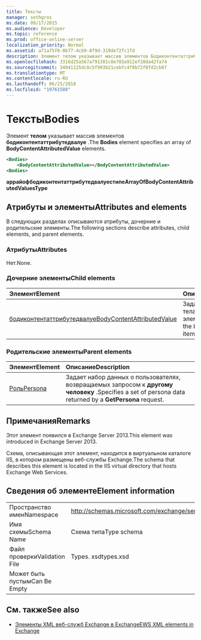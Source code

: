 ```yaml
---
title: Тексты
manager: sethgros
ms.date: 09/17/2015
ms.audience: Developer
ms.topic: reference
ms.prod: office-online-server
localization_priority: Normal
ms.assetid: a71a75f0-0b77-4cb9-8f9d-319de72fc1fd
description: Элемент телом указывает массив элементов Бодиконтентаттрибутедвалуе.
ms.openlocfilehash: 3316d25a567a791301c0e703a912ef28da42fa74
ms.sourcegitcommit: 34041125dc8c5f993b21cebfc4f8b72f0fd2cb6f
ms.translationtype: MT
ms.contentlocale: ru-RU
ms.lasthandoff: 06/25/2018
ms.locfileid: "19761580"
---
```

# <a name="bodies"></a><span data-ttu-id="9b83f-103">Тексты</span><span class="sxs-lookup"><span data-stu-id="9b83f-103">Bodies</span></span>

<span data-ttu-id="9b83f-104">Элемент **телом** указывает массив элементов **бодиконтентаттрибутедвалуе** .</span><span class="sxs-lookup"><span data-stu-id="9b83f-104">The **Bodies** element specifies an array of **BodyContentAttributedValue** elements.</span></span> 
  
```XML
<Bodies>
    <BodyContentAttributedValue></BodyContentAttributedValue>
<Bodies>
```

 <span data-ttu-id="9b83f-105">**аррайофбодиконтентаттрибутедвалуестипе**</span><span class="sxs-lookup"><span data-stu-id="9b83f-105">**ArrayOfBodyContentAttributedValuesType**</span></span>
## <a name="attributes-and-elements"></a><span data-ttu-id="9b83f-106">Атрибуты и элементы</span><span class="sxs-lookup"><span data-stu-id="9b83f-106">Attributes and elements</span></span>

<span data-ttu-id="9b83f-107">В следующих разделах описываются атрибуты, дочерние и родительские элементы.</span><span class="sxs-lookup"><span data-stu-id="9b83f-107">The following sections describe attributes, child elements, and parent elements.</span></span>
  
### <a name="attributes"></a><span data-ttu-id="9b83f-108">Атрибуты</span><span class="sxs-lookup"><span data-stu-id="9b83f-108">Attributes</span></span>

<span data-ttu-id="9b83f-109">Нет.</span><span class="sxs-lookup"><span data-stu-id="9b83f-109">None.</span></span>
  
### <a name="child-elements"></a><span data-ttu-id="9b83f-110">Дочерние элементы</span><span class="sxs-lookup"><span data-stu-id="9b83f-110">Child elements</span></span>

|<span data-ttu-id="9b83f-111">**Элемент**</span><span class="sxs-lookup"><span data-stu-id="9b83f-111">**Element**</span></span>|<span data-ttu-id="9b83f-112">**Описание**</span><span class="sxs-lookup"><span data-stu-id="9b83f-112">**Description**</span></span>|
|:-----|:-----|
|[<span data-ttu-id="9b83f-113">бодиконтентаттрибутедвалуе</span><span class="sxs-lookup"><span data-stu-id="9b83f-113">BodyContentAttributedValue</span></span>](bodycontentattributedvalue.md) <br/> |<span data-ttu-id="9b83f-114">Задает содержимое тела элемента.</span><span class="sxs-lookup"><span data-stu-id="9b83f-114">Specifies the body content of an item.</span></span>  <br/> |
   
### <a name="parent-elements"></a><span data-ttu-id="9b83f-115">Родительские элементы</span><span class="sxs-lookup"><span data-stu-id="9b83f-115">Parent elements</span></span>

|<span data-ttu-id="9b83f-116">**Элемент**</span><span class="sxs-lookup"><span data-stu-id="9b83f-116">**Element**</span></span>|<span data-ttu-id="9b83f-117">**Описание**</span><span class="sxs-lookup"><span data-stu-id="9b83f-117">**Description**</span></span>|
|:-----|:-----|
|[<span data-ttu-id="9b83f-118">Роль</span><span class="sxs-lookup"><span data-stu-id="9b83f-118">Persona</span></span>](persona.md) <br/> |<span data-ttu-id="9b83f-119">Задает набор данных о пользователях, возвращаемых запросом к **другому человеку** .</span><span class="sxs-lookup"><span data-stu-id="9b83f-119">Specifies a set of persona data returned by a **GetPersona** request.</span></span>  <br/> |
   
## <a name="remarks"></a><span data-ttu-id="9b83f-120">Примечания</span><span class="sxs-lookup"><span data-stu-id="9b83f-120">Remarks</span></span>

<span data-ttu-id="9b83f-121">Этот элемент появился в Exchange Server 2013.</span><span class="sxs-lookup"><span data-stu-id="9b83f-121">This element was introduced in Exchange Server 2013.</span></span>
  
<span data-ttu-id="9b83f-122">Схема, описывающая этот элемент, находится в виртуальном каталоге IIS, в котором размещены веб-службы Exchange.</span><span class="sxs-lookup"><span data-stu-id="9b83f-122">The schema that describes this element is located in the IIS virtual directory that hosts Exchange Web Services.</span></span>
  
## <a name="element-information"></a><span data-ttu-id="9b83f-123">Сведения об элементе</span><span class="sxs-lookup"><span data-stu-id="9b83f-123">Element information</span></span>

|||
|:-----|:-----|
|<span data-ttu-id="9b83f-124">Пространство имен</span><span class="sxs-lookup"><span data-stu-id="9b83f-124">Namespace</span></span>  <br/> |http://schemas.microsoft.com/exchange/services/2006/types  <br/> |
|<span data-ttu-id="9b83f-125">Имя схемы</span><span class="sxs-lookup"><span data-stu-id="9b83f-125">Schema Name</span></span>  <br/> |<span data-ttu-id="9b83f-126">Схема типа</span><span class="sxs-lookup"><span data-stu-id="9b83f-126">Type schema</span></span>  <br/> |
|<span data-ttu-id="9b83f-127">Файл проверки</span><span class="sxs-lookup"><span data-stu-id="9b83f-127">Validation File</span></span>  <br/> |<span data-ttu-id="9b83f-128">Types. xsd</span><span class="sxs-lookup"><span data-stu-id="9b83f-128">types.xsd</span></span>  <br/> |
|<span data-ttu-id="9b83f-129">Может быть пустым</span><span class="sxs-lookup"><span data-stu-id="9b83f-129">Can Be Empty</span></span>  <br/> ||
   
## <a name="see-also"></a><span data-ttu-id="9b83f-130">См. также</span><span class="sxs-lookup"><span data-stu-id="9b83f-130">See also</span></span>



- [<span data-ttu-id="9b83f-131">Элементы XML веб-служб Exchange в Exchange</span><span class="sxs-lookup"><span data-stu-id="9b83f-131">EWS XML elements in Exchange</span></span>](ews-xml-elements-in-exchange.md)

